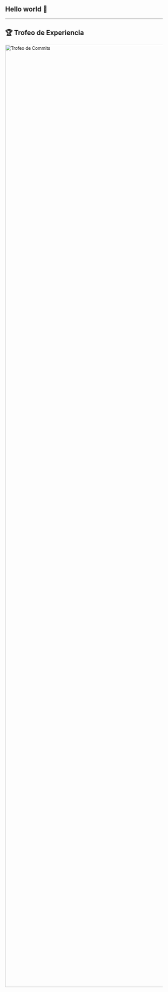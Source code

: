 ## Hello world 👋
---
## 🏆 Trofeo de Experiencia

<img src="https://github-profile-trophy.vercel.app/?username=Michaelsr&theme=radical&title=Experience" alt="Trofeo de Commits" width="3000" />

<!--
**Michaelsr/Michaelsr** is a ✨ _special_ ✨ repository because its `README.md` (this file) appears on your GitHub profile.

Here are some ideas to get you started:

- 🔭 I’m currently working on ...
- 🌱 I’m currently learning ...
- 👯 I’m looking to collaborate on ...
- 🤔 I’m looking for help with ...
- 💬 Ask me about ...
- 📫 How to reach me: ...
- 😄 Pronouns: ...
- ⚡ Fun fact: ...
-->
